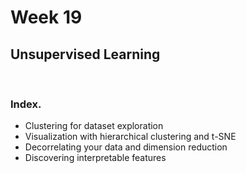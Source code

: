 # Week 19

## Unsupervised Learning

<br>

### Index.

- Clustering for dataset exploration
- Visualization with hierarchical clustering and t-SNE
- Decorrelating your data and dimension reduction
- Discovering interpretable features
